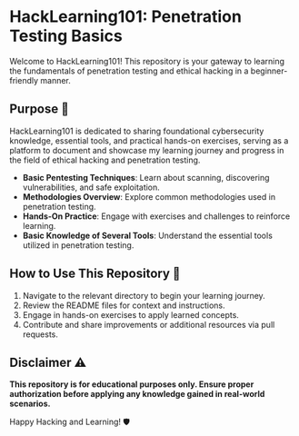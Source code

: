 # HackLearning101: Penetration Testing Basics

Welcome to HackLearning101! This repository is your gateway to learning the fundamentals of penetration testing and ethical hacking in a beginner-friendly manner.

## Purpose 🎯
HackLearning101 is dedicated to sharing foundational cybersecurity knowledge, essential tools, and practical hands-on exercises, serving as a platform to document and showcase my learning journey and progress in the field of ethical hacking and penetration testing.

- **Basic Pentesting Techniques**: Learn about scanning, discovering vulnerabilities, and safe exploitation.
- **Methodologies Overview**: Explore common methodologies used in penetration testing.
- **Hands-On Practice**: Engage with exercises and challenges to reinforce learning.
- **Basic Knowledge of Several Tools**: Understand the essential tools utilized in penetration testing. 

## How to Use This Repository 📝
1. Navigate to the relevant directory to begin your learning journey.
2. Review the README files for context and instructions.
3. Engage in hands-on exercises to apply learned concepts.
4. Contribute and share improvements or additional resources via pull requests.

## Disclaimer ⚠️
**This repository is for educational purposes only. Ensure proper authorization before applying any knowledge gained in real-world scenarios.**

Happy Hacking and Learning! 🛡️
